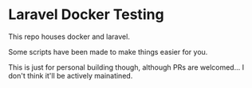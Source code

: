 # Laravel Docker Testing

This repo houses docker and laravel.

Some scripts have been made to make things easier for you.

This is just for personal building though, although PRs are welcomed... I don't think it'll be actively mainatined.
